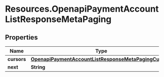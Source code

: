 # Resources.OpenapiPaymentAccountListResponseMetaPaging

## Properties

Name | Type | Description | Notes
------------ | ------------- | ------------- | -------------
**cursors** | [**OpenapiPaymentAccountListResponseMetaPagingCursors**](OpenapiPaymentAccountListResponseMetaPagingCursors.md) |  | [optional] 
**next** | **String** |  | [optional] 


